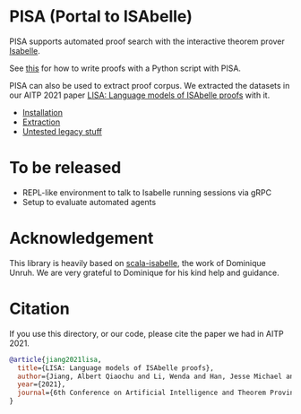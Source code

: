 # PISA (Portal to ISAbelle)
PISA supports automated proof search with the interactive theorem prover 
[Isabelle](https://isabelle.in.tum.de).

See [this](https://terminalizer.com/view/cb6ea5dd5395) for how to write proofs with a Python script 
with PISA.

PISA can also be used to extract proof corpus. 
We extracted the datasets in our AITP 2021 paper 
[LISA: Language models of ISAbelle proofs](http://aitp-conference.org/2021/abstract/paper_17.pdf) 
with it.

- [Installation](install)
- [Extraction](extract)
- [Untested legacy stuff](legacy)

# To be released
- REPL-like environment to talk to Isabelle running sessions via gRPC
- Setup to evaluate automated agents

# Acknowledgement
This library is heavily based on [scala-isabelle](https://github.com/dominique-unruh/scala-isabelle), the work of Dominique Unruh. We are very grateful to Dominique for his kind help and guidance.

# Citation
If you use this directory, or our code, please cite the paper we had in AITP 2021.
```bibtex
@article{jiang2021lisa,
  title={LISA: Language models of ISAbelle proofs},
  author={Jiang, Albert Qiaochu and Li, Wenda and Han, Jesse Michael and Wu, Yuhuai},
  year={2021},
  journal={6th Conference on Artificial Intelligence and Theorem Proving},
}
```